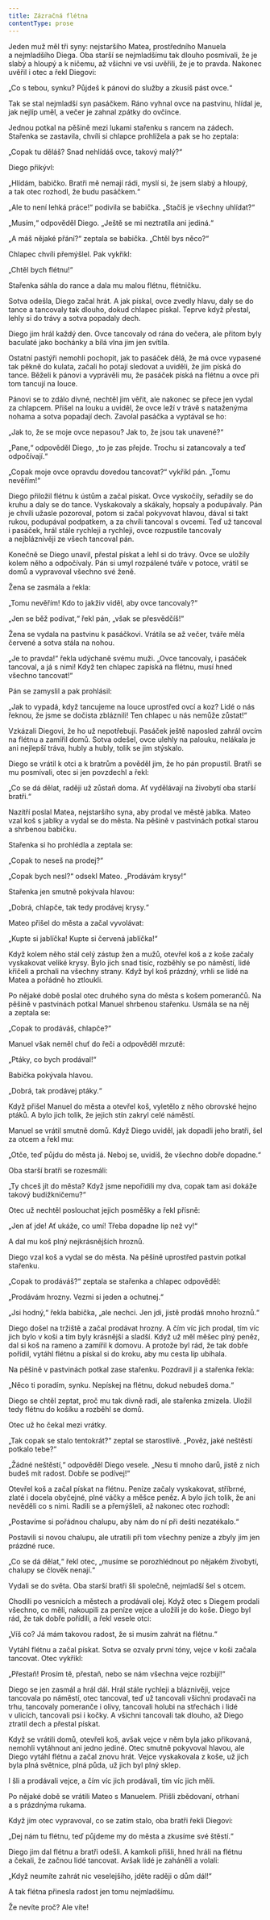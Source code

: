```yaml
---
title: Zázračná flétna
contentType: prose
---
```


Jeden muž měl tři syny: nejstaršího Matea, prostředního Manuela a nejmladšího Diega. Oba starší se nejmladšímu tak dlouho posmívali, že je slabý a hloupý a k ničemu, až všichni ve vsi uvěřili, že je to pravda. Nakonec uvěřil i otec a řekl Diegovi:

„Co s tebou, synku? Půjdeš k pánovi do služby a zkusíš pást ovce.“

Tak se stal nejmladší syn pasáčkem. Ráno vyhnal ovce na pastvinu, hlídal je, jak nejlíp uměl, a večer je zahnal zpátky do ovčince.

Jednou potkal na pěšině mezi lukami stařenku s rancem na zádech. Stařenka se zastavila, chvíli si chlapce prohlížela a pak se ho zeptala:

„Copak tu děláš? Snad nehlídáš ovce, takový malý?“

Diego přikývl:

„Hlídám, babičko. Bratři mě nemají rádi, myslí si, že jsem slabý a hloupý, a tak otec rozhodl, že budu pasáčkem.“

„Ale to není lehká práce!“ podivila se babička. „Stačíš je všechny uhlídat?“

„Musím,“ odpověděl Diego. „Ještě se mi neztratila ani jediná.“

„A máš nějaké přání?“ zeptala se babička. „Chtěl bys něco?“

Chlapec chvíli přemýšlel. Pak vykřikl:

„Chtěl bych flétnu!“

Stařenka sáhla do rance a dala mu malou flétnu, flétničku.

Sotva odešla, Diego začal hrát. A jak pískal, ovce zvedly hlavu, daly se do tance a tancovaly tak dlouho, dokud chlapec pískal. Teprve když přestal, lehly si do trávy a sotva popadaly dech.

Diego jim hrál každý den. Ovce tancovaly od rána do večera, ale přitom byly baculaté jako bochánky a bílá vlna jim jen svítila.

Ostatní pastýři nemohli pochopit, jak to pasáček dělá, že má ovce vypasené tak pěkně do kulata, začali ho potají sledovat a uviděli, že jim píská do tance. Běželi k pánovi a vyprávěli mu, že pasáček píská na flétnu a ovce při tom tancují na louce.

Pánovi se to zdálo divné, nechtěl jim věřit, ale nakonec se přece jen vydal za chlapcem. Přišel na louku a uviděl, že ovce leží v trávě s nataženýma nohama a sotva popadají dech. Zavolal pasáčka a vyptával se ho:

„Jak to, že se moje ovce nepasou? Jak to, že jsou tak unavené?“

„Pane,“ odpověděl Diego, „to je zas přejde. Trochu si zatancovaly a teď odpočívají.“

„Copak moje ovce opravdu dovedou tancovat?“ vykřikl pán. „To­mu nevěřím!“

Diego přiložil flétnu k ústům a začal pískat. Ovce vyskočily, seřadily se do kruhu a daly se do tance. Vyskakovaly a skákaly, hopsaly a podupávaly. Pán je chvíli užasle pozoroval, potom si začal pokyvovat hlavou, dával si takt rukou, podupával podpatkem, a za chvíli tancoval s ovcemi. Teď už tancoval i pasáček, hrál stále rychleji a rychleji, ovce rozpustile tancovaly a nejbláznivěji ze všech tancoval pán.

Konečně se Diego unavil, přestal pískat a lehl si do trávy. Ovce se uložily kolem něho a odpočívaly. Pán si umyl rozpálené tváře v potoce, vrátil se domů a vypravoval všechno své ženě.

Žena se zasmála a řekla:

„Tomu nevěřím! Kdo to jakživ viděl, aby ovce tancovaly?“

„Jen se běž podívat,“ řekl pán, „však se přesvědčíš!“

Žena se vydala na pastvinu k pasáčkovi. Vrátila se až večer, tváře měla červené a sotva stála na nohou.

„Je to pravda!“ řekla udýchaně svému muži. „Ovce tancovaly, i pasáček tancoval, a já s nimi! Když ten chlapec zapíská na flétnu, musí hned všechno tancovat!“

Pán se zamyslil a pak prohlásil:

„Jak to vypadá, když tancujeme na louce uprostřed ovcí a koz? Lidé o nás řeknou, že jsme se dočista zbláznili! Ten chlapec u nás nemůže zůstat!“

Vzkázali Diegovi, že ho už nepotřebují. Pasáček ještě naposled zahrál ovcím na flétnu a zamířil domů. Sotva odešel, ovce ulehly na palouku, nelákala je ani nejlepší tráva, hubly a hubly, tolik se jim stýskalo.

Diego se vrátil k otci a k bratrům a pověděl jim, že ho pán propustil. Bratři se mu posmívali, otec si jen povzdechl a řekl:

„Co se dá dělat, raději už zůstaň doma. Ať vydělávají na živobytí oba starší bratři.“

Nazítří poslal Matea, nejstaršího syna, aby prodal ve městě jablka. Mateo vzal koš s jablky a vydal se do města. Na pěšině v pastvinách potkal starou a shrbenou babičku.

Stařenka si ho prohlédla a zeptala se:

„Copak to neseš na prodej?“

„Copak bych nesl?“ odsekl Mateo. „Prodávám krysy!“

Stařenka jen smutně pokývala hlavou:

„Dobrá, chlapče, tak tedy prodávej krysy.“

Mateo přišel do města a začal vyvolávat:

„Kupte si jablíčka! Kupte si červená jablíčka!“

Když kolem něho stál celý zástup žen a mužů, otevřel koš a z koše začaly vyskakovat veliké krysy. Bylo jich snad tisíc, rozběhly se po náměstí, lidé křičeli a prchali na všechny strany. Když byl koš prázdný, vrhli se lidé na Matea a pořádně ho ztloukli.

Po nějaké době poslal otec druhého syna do města s košem pomerančů. Na pěšině v pastvinách potkal Manuel shrbenou stařenku. Usmála se na něj a zeptala se:

„Copak to prodáváš, chlapče?“

Manuel však neměl chuť do řeči a odpověděl mrzutě:

„Ptáky, co bych prodával!“

Babička pokývala hlavou.

„Dobrá, tak prodávej ptáky.“

Když přišel Manuel do města a otevřel koš, vyletělo z něho obrovské hejno ptáků. A bylo jich tolik, že jejich stín zakryl celé náměstí.

Manuel se vrátil smutně domů. Když Diego uviděl, jak dopadli jeho bratři, šel za otcem a řekl mu:

„Otče, teď půjdu do města já. Neboj se, uvidíš, že všechno dobře dopadne.“

Oba starší bratři se rozesmáli:

„Ty chceš jít do města? Když jsme nepořídili my dva, copak tam asi dokáže takový budižkničemu?“

Otec už nechtěl poslouchat jejich posměšky a řekl přísně:

„Jen ať jde! Ať ukáže, co umí! Třeba dopadne líp než vy!“

A dal mu koš plný nejkrásnějších hroznů.

Diego vzal koš a vydal se do města. Na pěšině uprostřed pastvin potkal stařenku.

„Copak to prodáváš?“ zeptala se stařenka a chlapec odpověděl:

„Prodávám hrozny. Vezmi si jeden a ochutnej.“

„Jsi hodný,“ řekla babička, „ale nechci. Jen jdi, jistě prodáš mnoho hroznů.“

Diego došel na tržiště a začal prodávat hrozny. A čím víc jich prodal, tím víc jich bylo v koši a tím byly krásnější a sladší. Když už měl měšec plný peněz, dal si koš na rameno a zamířil k domovu. A protože byl rád, že tak dobře pořídil, vytáhl flétnu a pískal si do kroku, aby mu cesta líp ubíhala.

Na pěšině v pastvinách potkal zase stařenku. Pozdravil ji a stařenka řekla:

„Něco ti poradím, synku. Nepískej na flétnu, dokud nebudeš do­ma.“

Diego se chtěl zeptat, proč mu tak divně radí, ale stařenka zmizela. Uložil tedy flétnu do košíku a rozběhl se domů.

Otec už ho čekal mezi vrátky.

„Tak copak se stalo tentokrát?“ zeptal se starostlivě. „Pověz, jaké neštěstí potkalo tebe?“

„Žádné neštěstí,“ odpověděl Diego vesele. „Nesu ti mnoho darů, jistě z nich budeš mít radost. Dobře se podívej!“

Otevřel koš a začal pískat na flétnu. Peníze začaly vyskakovat, stříbrné, zlaté i docela obyčejné, plné váčky a měšce peněz. A bylo jich tolik, že ani nevěděli co s nimi. Radili se a přemýšleli, až nakonec otec rozhodl:

„Postavíme si pořádnou chalupu, aby nám do ní při dešti nezatékalo.“

Postavili si novou chalupu, ale utratili při tom všechny peníze a zbyly jim jen prázdné ruce.

„Co se dá dělat,“ řekl otec, „musíme se porozhlédnout po nějakém živobytí, chalupy se člověk nenají.“

Vydali se do světa. Oba starší bratři šli společně, nejmladší šel s otcem.

Chodili po vesnicích a městech a prodávali olej. Když otec s Die­gem prodali všechno, co měli, nakoupili za peníze vejce a uložili je do koše. Diego byl rád, že tak dobře pořídili, a řekl vesele otci:

„Víš co? Já mám takovou radost, že si musím zahrát na flétnu.“

Vytáhl flétnu a začal pískat. Sotva se ozvaly první tóny, vejce v koši začala tancovat. Otec vykřikl:

„Přestaň! Prosím tě, přestaň, nebo se nám všechna vejce rozbijí!“

Diego se jen zasmál a hrál dál. Hrál stále rychleji a bláznivěji, vejce tancovala po náměstí, otec tancoval, teď už tancovali všichni prodavači na trhu, tancovaly pomeranče i olivy, tancovali holubi na střechách i lidé v ulicích, tancovali psi i kočky. A všichni tancovali tak dlouho, až Diego ztratil dech a přestal pískat.

Když se vrátili domů, otevřeli koš, avšak vejce v něm byla jako přikovaná, nemohli vytáhnout ani jedno jediné. Otec smutně pokyvoval hlavou, ale Diego vytáhl flétnu a začal znovu hrát. Vejce vyskakovala z koše, už jich byla plná světnice, plná půda, už jich byl plný sklep.

I šli a prodávali vejce, a čím víc jich prodávali, tím víc jich měli.

Po nějaké době se vrátili Mateo s Manuelem. Přišli zbědovaní, otrhaní a s prázdnýma rukama.

Když jim otec vypravoval, co se zatím stalo, oba bratři řekli Die­govi:

„Dej nám tu flétnu, teď půjdeme my do města a zkusíme své štěstí.“

Diego jim dal flétnu a bratři odešli. A kamkoli přišli, hned hráli na flétnu a čekali, že začnou lidé tancovat. Avšak lidé je zaháněli a volali:

„Když neumíte zahrát nic veselejšího, jděte raději o dům dál!“

A tak flétna přinesla radost jen tomu nejmladšímu.

Že nevíte proč? Ale víte!
